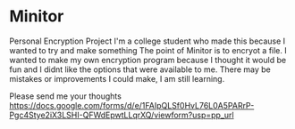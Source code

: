 # Minitor
Personal Encryption Project
I'm a college student who made this because I wanted to try and make something
The point of Minitor is to encryot a file. I wanted to make my own encryption program because I thought it would be fun and I didnt like the options that were available to me.
There may be mistakes or improvements I could make, I am still learning.

Please send me your thoughts
https://docs.google.com/forms/d/e/1FAIpQLSf0HvL76L0A5PARrP-Pgc4Stye2iX3LSHI-QFWdEpwtLLqrXQ/viewform?usp=pp_url
